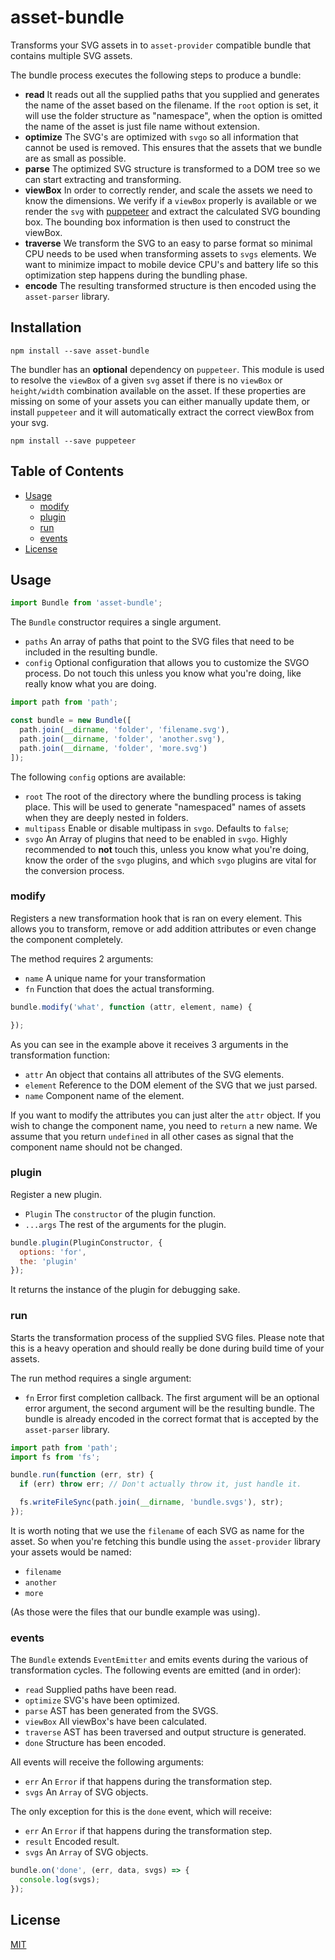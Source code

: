 # asset-bundle

Transforms your SVG assets in to `asset-provider` compatible bundle that
contains multiple SVG assets.

The bundle process executes the following steps to produce a bundle:

- **read** It reads out all the supplied paths that you supplied and generates
  the name of the asset based on the filename. If the `root` option is set, it
  will use the folder structure as "namespace", when the option is omitted the
  name of the asset is just file name without extension.
- **optimize** The SVG's are optimized with `svgo` so all information that
  cannot be used is removed. This ensures that the assets that we bundle are as
  small as possible.
- **parse** The optimized SVG structure is transformed to a DOM tree so we
  can start extracting and transforming.
- **viewBox** In order to correctly render, and scale the assets we need to know
  the dimensions. We verify if a `viewBox` properly is available or we render
  the `svg` with [puppeteer][puppeteer] and extract the calculated SVG bounding
  box. The bounding box information is then used to construct the viewBox.
- **traverse** We transform the SVG to an easy to parse format so minimal CPU
  needs to be used when transforming assets to `svgs` elements. We want to
  minimize impact to mobile device CPU's and battery life so this optimization
  step happens during the bundling phase.
- **encode** The resulting transformed structure is then encoded using the
  `asset-parser` library.

## Installation

```
npm install --save asset-bundle
```

The bundler has an **optional** dependency on `puppeteer`. This module is used
to resolve the `viewBox` of a given `svg` asset if there is no `viewBox` or
`height/width` combination available on the asset. If these properties are
missing on some of your assets you can either manually update them, or install
`puppeteer` and it will automatically extract the correct viewBox from your
svg.

```
npm install --save puppeteer
```

## Table of Contents

- [Usage](#usage)
  - [modify](#modify)
  - [plugin](#plugin)
  - [run](#run)
  - [events](#events)
- [License](#license)

## Usage

```js
import Bundle from 'asset-bundle';
```

The `Bundle` constructor requires a single argument.

- `paths` An array of paths that point to the SVG files that need to be
  included in the resulting bundle.
- `config` Optional configuration that allows you to customize the SVGO process.
  Do not touch this unless you know what you're doing, like really know what
  you are doing.

```js
import path from 'path';

const bundle = new Bundle([
  path.join(__dirname, 'folder', 'filename.svg'),
  path.join(__dirname, 'folder', 'another.svg'),
  path.join(__dirname, 'folder', 'more.svg')
]);
```

The following `config` options are available:

- `root` The root of the directory where the bundling process is taking place.
  This will be used to generate "namespaced" names of assets when they are
  deeply nested in folders.
- `multipass` Enable or disable multipass in `svgo`. Defaults to `false`;
- `svgo` An Array of plugins that need to be enabled in `svgo`. Highly
  recommended to **not** touch this, unless you know what you're doing, know
  the order of the `svgo` plugins, and which `svgo` plugins are vital for the conversion process.

### modify

Registers a new transformation hook that is ran on every element. This allows
you to transform, remove or add addition attributes or even change the
component completely.

The method requires 2 arguments:

- `name` A unique name for your transformation
- `fn` Function that does the actual transforming.

```js
bundle.modify('what', function (attr, element, name) {

});
```

As you can see in the example above it receives 3 arguments in the
transformation function:

- `attr` An object that contains all attributes of the SVG elements.
- `element` Reference to the DOM element of the SVG that we just parsed.
- `name` Component name of the element.

If you want to modify the attributes you can just alter the `attr` object.
If you wish to change the component name, you need to `return` a new name. We
assume that you return `undefined` in all other cases as signal that the
component name should not be changed.

### plugin

Register a new plugin.

- `Plugin` The `constructor` of the plugin function.
- `...args` The rest of the arguments for the plugin.

```js
bundle.plugin(PluginConstructor, {
  options: 'for',
  the: 'plugin'
});
```

It returns the instance of the plugin for debugging sake.

### run

Starts the transformation process of the supplied SVG files. Please note that
this is a heavy operation and should really be done during build time of your
assets.

The run method requires a single argument:

- `fn` Error first completion callback. The first argument will be an optional
  error argument, the second argument will be the resulting bundle. The bundle
  is already encoded in the correct format that is accepted by the
  `asset-parser` library.

```js
import path from 'path';
import fs from 'fs';

bundle.run(function (err, str) {
  if (err) throw err; // Don't actually throw it, just handle it.

  fs.writeFileSync(path.join(__dirname, 'bundle.svgs'), str);
});
```

It is worth noting that we use the `filename` of each SVG as name for the asset.
So when you're fetching this bundle using the `asset-provider` library your
assets would be named:

- `filename`
- `another`
- `more`

(As those were the files that our bundle example was using).

### events

The `Bundle` extends `EventEmitter` and emits events during the various of
transformation cycles. The following events are emitted (and in order):

- `read` Supplied paths have been read.
- `optimize` SVG's have been optimized.
- `parse` AST has been generated from the SVGS.
- `viewBox` All viewBox's have been calculated.
- `traverse` AST has been traversed and output structure is generated.
- `done` Structure has been encoded.

All events will receive the following arguments:

- `err` An `Error` if that happens during the transformation step.
- `svgs` An `Array` of SVG objects.

The only exception for this is the `done` event, which will receive:

- `err` An `Error` if that happens during the transformation step.
- `result` Encoded result.
- `svgs` An `Array` of SVG objects.

```js
bundle.on('done', (err, data, svgs) => {
  console.log(svgs);
});
```

## License

[MIT](LICENSE)

[puppeteer]: https://github.com/GoogleChrome/puppeteer
